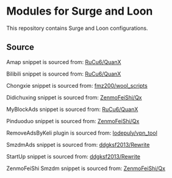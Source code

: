 # Modules for Surge and Loon

This repository contains Surge and Loon configurations.

## Source

Amap snippet is sourced from:
[RuCu6/QuanX](https://github.com/RuCu6/QuanX/raw/main/Rewrites/Cube/amap.snippet)

Bilibili snippet is sourced from:
[RuCu6/QuanX](https://github.com/RuCu6/QuanX/raw/main/Rewrites/Cube/bilibili.snippet)

Chongxie snippet is sourced from:
[fmz200/wool_scripts](https://github.com/fmz200/wool_scripts/raw/main/QuantumultX/rewrite/chongxie.txt)

Didichuxing snippet is sourced from:
[ZenmoFeiShi/Qx](https://github.com/ZenmoFeiShi/Qx/raw/main/Didichuxing.snippet)

MyBlockAds snippet is sourced from:
[RuCu6/QuanX](https://github.com/RuCu6/QuanX/raw/main/Rewrites/MyBlockAds.conf)

Pinduoduo snippet is sourced from:
[ZenmoFeiShi/Qx](https://github.com/ZenmoFeiShi/Qx/raw/main/Pinduoduo.snippet)

RemoveAdsByKeli plugin is sourced from:
[lodepuly/vpn_tool](https://gitlab.com/lodepuly/vpn_tool/-/raw/master/Tool/Loon/Plugin/Remove_ads_by_keli.plugin)

SmzdmAds snippet is sourced from:
[ddgksf2013/Rewrite](https://github.com/ddgksf2013/Rewrite/raw/master/AdBlock/SmzdmAds.conf)

StartUp snippet is sourced from:
[ddgksf2013/Rewrite](https://raw.githubusercontent.com/ddgksf2013/Rewrite/master/AdBlock/StartUp.conf)

ZenmoFeiShi Smzdm snippet is sourced from:
[ZenmoFeiShi/Qx](https://github.com/ZenmoFeiShi/Qx/raw/main/Smzdm.snippet)
